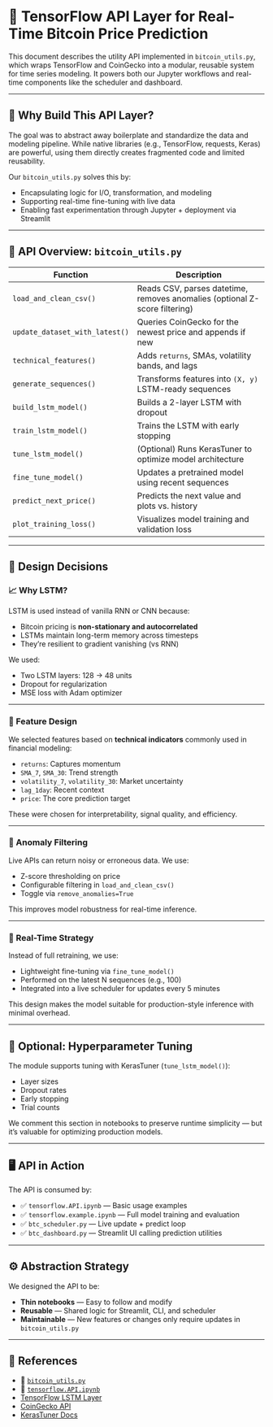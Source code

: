 # 🧠 TensorFlow API Layer for Real-Time Bitcoin Price Prediction

This document describes the utility API implemented in `bitcoin_utils.py`, which wraps TensorFlow and CoinGecko into a modular, reusable system for time series modeling. It powers both our Jupyter workflows and real-time components like the scheduler and dashboard.

---

## 🚀 Why Build This API Layer?

The goal was to abstract away boilerplate and standardize the data and modeling pipeline. While native libraries (e.g., TensorFlow, requests, Keras) are powerful, using them directly creates fragmented code and limited reusability.

Our `bitcoin_utils.py` solves this by:

- Encapsulating logic for I/O, transformation, and modeling
- Supporting real-time fine-tuning with live data
- Enabling fast experimentation through Jupyter + deployment via Streamlit

---

## 🧰 API Overview: `bitcoin_utils.py`

| Function                       | Description |
|--------------------------------|-------------|
| `load_and_clean_csv()`         | Reads CSV, parses datetime, removes anomalies (optional Z-score filtering) |
| `update_dataset_with_latest()` | Queries CoinGecko for the newest price and appends if new |
| `technical_features()`         | Adds `returns`, SMAs, volatility bands, and lags |
| `generate_sequences()`         | Transforms features into `(X, y)` LSTM-ready sequences |
| `build_lstm_model()`           | Builds a 2-layer LSTM with dropout |
| `train_lstm_model()`           | Trains the LSTM with early stopping |
| `tune_lstm_model()`            | (Optional) Runs KerasTuner to optimize model architecture |
| `fine_tune_model()`            | Updates a pretrained model using recent sequences |
| `predict_next_price()`         | Predicts the next value and plots vs. history |
| `plot_training_loss()`         | Visualizes model training and validation loss |

---

## 🧠 Design Decisions

### 📈 Why LSTM?

LSTM is used instead of vanilla RNN or CNN because:

- Bitcoin pricing is **non-stationary and autocorrelated**
- LSTMs maintain long-term memory across timesteps
- They’re resilient to gradient vanishing (vs RNN)

We used:
- Two LSTM layers: 128 → 48 units
- Dropout for regularization
- MSE loss with Adam optimizer

---

### 🧪 Feature Design

We selected features based on **technical indicators** commonly used in financial modeling:

- `returns`: Captures momentum
- `SMA_7`, `SMA_30`: Trend strength
- `volatility_7`, `volatility_30`: Market uncertainty
- `lag_1day`: Recent context
- `price`: The core prediction target

These were chosen for interpretability, signal quality, and efficiency.

---

### 🚨 Anomaly Filtering

Live APIs can return noisy or erroneous data. We use:

- Z-score thresholding on price
- Configurable filtering in `load_and_clean_csv()`
- Toggle via `remove_anomalies=True`

This improves model robustness for real-time inference.

---

### 🔁 Real-Time Strategy

Instead of full retraining, we use:

- Lightweight fine-tuning via `fine_tune_model()`
- Performed on the latest N sequences (e.g., 100)
- Integrated into a live scheduler for updates every 5 minutes

This design makes the model suitable for production-style inference with minimal overhead.

---

## 🧪 Optional: Hyperparameter Tuning

The module supports tuning with KerasTuner (`tune_lstm_model()`):

- Layer sizes
- Dropout rates
- Early stopping
- Trial counts

We comment this section in notebooks to preserve runtime simplicity — but it’s valuable for optimizing production models.

---

## 🖥️ API in Action

The API is consumed by:

- ✅ `tensorflow.API.ipynb` — Basic usage examples
- ✅ `tensorflow.example.ipynb` — Full model training and evaluation
- ✅ `btc_scheduler.py` — Live update + predict loop
- ✅ `btc_dashboard.py` — Streamlit UI calling prediction utilities

---

## ⚙️ Abstraction Strategy

We designed the API to be:

- **Thin notebooks** — Easy to follow and modify
- **Reusable** — Shared logic for Streamlit, CLI, and scheduler
- **Maintainable** — New features or changes only require updates in `bitcoin_utils.py`

---

## 📁 References

- 📄 [`bitcoin_utils.py`](./bitcoin_utils.py)
- 📓 [`tensorflow.API.ipynb`](./tensorflow.API.ipynb)
- [TensorFlow LSTM Layer](https://www.tensorflow.org/api_docs/python/tf/keras/layers/LSTM)
- [CoinGecko API](https://www.coingecko.com/en/api)
- [KerasTuner Docs](https://keras.io/keras_tuner/)
